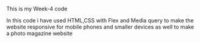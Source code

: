 This is my Week-4 code


In this code i have used HTML,CSS with Flex and Media query to make the website responsive for mobile phones and smaller devices as well to make a photo magazine website

